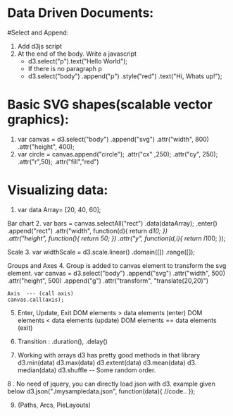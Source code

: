 Data Driven Documents:
=====================

#Select and Append:
1. Add d3js script 
2. At the end of the body. Write a javascript 
	* d3.select("p").text("Hello World");
	- If there is no paragraph p
	* d3.select("body")
		.append("p")
		.style("red")
		.text("Hi, Whats up!");

# Basic SVG shapes(scalable vector graphics):
1.  var canvas = d3.select("body")
					.append("svg")
					.attr("width", 800)
					.attr("height", 400);
2. var circle = canvas.append("circle");
				.attr("cx" ,250);
				.attr("cy", 250);
				.attr("r",50);
				.attr("fill","red")


# Visualizing data:
1. var data Array= [20, 40, 60];

Bar chart 
2. var bars = canvas.selectAll("rect")
				.data(dataArray);
				.enter()
					.append("rect")
					.attr("width", function(d){
						return d*10;
					})	
					.attr("height", function(){
						return 50;
					})
					.attr("y", function(d,i){
						return i*100;
					});

Scale 
3. var widthScale = d3.scale.linear()
						.domain([])
						.range([]);

Groups and Axes 
4.  Group is added to canvas element to transform the svg element. 
	var canvas = d3.select("body")
					.append("svg")
					.attr("width", 500)
					.attr("height", 500)
					.append("g")
					.attr("transform", "translate(20,20)")

	Axis  --- (call axis) 
	canvas.call(axis);

5. Enter, Update, Exit 
		DOM elements > data elements (enter)
		DOM elements < data elements   (update)
		DOM elements == data elements (exit)

6. Transition :  .duration(), .delay()

7. Working with arrays 
		d3 has pretty good methods in that library 
			d3.min(data)
			d3.max(data)
			d3.extent(data)
			d3.mean(data)
			d3.	median(data)
			d3.shuffle -- Some random order. 

8 . No need of jquery, you can directly load json with d3. example given below 
		d3.json("./mysampledata.json", function(data){
				//code..
		});

9. (Paths, Arcs, PieLayouts) 		